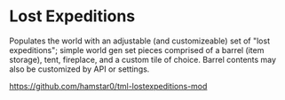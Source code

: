 # Lost Expeditions

Populates the world with an adjustable (and customizeable) set of "lost expeditions"; simple world gen set pieces comprised of a barrel (item storage), tent, fireplace, and a custom tile of choice. Barrel contents may also be customized by API or settings.

https://github.com/hamstar0/tml-lostexpeditions-mod
